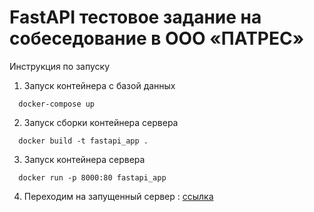 # FastAPI тестовое задание на собеседование в ООО «ПАТРЕС»
Инструкция по запуску
1. Запуск контейнера с базой данных
```
  docker-compose up
```
2. Запуск сборки контейнера сервера
```
  docker build -t fastapi_app .
```
3. Запуск контейнера сервера
```
  docker run -p 8000:80 fastapi_app
```
4. Переходим на запущенный сервер : <a href="http://localhost:8000/docs">ссылка</a>
